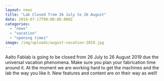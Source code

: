 ```yaml
---
layout: news
title: "Lab Closed from 26 July to 26 August"
date: 2019-07-17T00:00:00.000Z
categories:
  - "news"
  - "vacation"
  - "opening times"
image: /img/uploads/august-vacation-2019.jpg
---
```


Aalto Fablab is going to be closed from 26 July to 26 August 2019 due the universal vacation phenomena. Make sure you plan your fabrication time around it. At the moment we are working hard to get the machines and the lab the way you like it. New features and content are on their way as well! 
